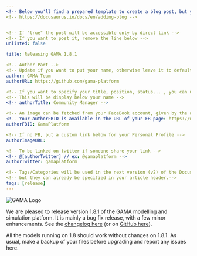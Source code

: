 ```yaml
---
<!-- Below you'll find a prepared template to create a blog post, but you can find the full official documentation here : -->
<!-- https://docusaurus.io/docs/en/adding-blog -->


<!-- If "true" the post will be accessible only by direct link -->
<!-- If you want to post it, remove the line below -->
unlisted: false

title: Releasing GAMA 1.8.1

<!-- Author Part -->
<!-- Update if you want to put your name, otherwise leave it to default -->
author: GAMA Team
authorURL: https://github.com/gama-platform

<!-- If you want to specify your title, position, status... , you can uncomment the entry below and set your status -->
<!-- This will be display below your name -->
<!-- authorTitle: Community Manager -->

<!-- An image can be fetched from your FaceBook account, given by the authorFBID (from Facebook) -->
<!-- Your authorFBID is available in the URL of your FB page: https://www.facebook.com/[authorFBID]-->
authorFBID: GamaPlatform

<!-- If no FB, put a custom link below for your Personal Profile -->
authorImageURL: 

<!-- To be linked on twitter if someone share your link -->
<!-- @[authorTwitter] // ex: @gamaplatform -->
authorTwitter: gamaplatform

<!-- Tags/Categories will be used in the next version (v2) of the Docusaurus framework -->
<!-- but they can already be specified in your article header.-->
tags: [release]
---
```


![GAMA Logo](https://avatars0.githubusercontent.com/u/1560449?s=200&v=4)

We are pleased to release version 1.8.1 of the GAMA modelling and simulation platform. It is mainly a bug fix release, with a few minor enhancements. See the [changelog here](https://gama-platform.github.io/release) (or on [GitHub here](https://github.com/gama-platform/gama/blob/master/CHANGELOG.md)). 

All the models running on 1.8 should work without changes on 1.8.1. As usual, make a backup of your files before upgrading and report any issues here. 